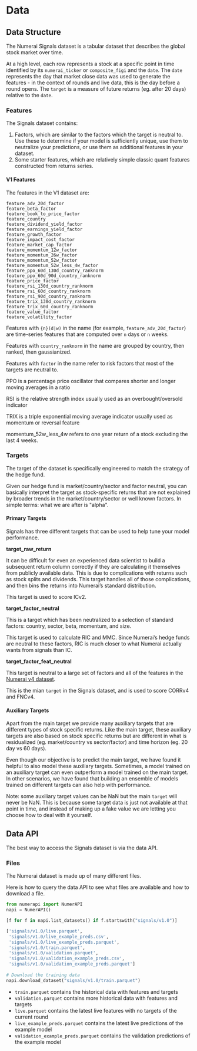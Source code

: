 # Data

## Data Structure

The Numerai Signals dataset is a tabular dataset that describes the global stock market over time.

At a high level, each row represents a stock at a specific point in time identified by its `numerai_ticker` or `composite_figi` and the `date`. The `date` represents the day that market close data was used to generate the features - in the context of rounds and live data, this is the day before a round opens. The `target` is a measure of future returns (eg. after 20 days) relative to the `date`.

### Features

The Signals dataset contains:

1. Factors, which are similar to the factors which the target is neutral to. Use these to determine if your model is sufficiently unique, use them to neutralize your predictions, or use them as additional features in your dataset.
2. Some starter features, which are relatively simple classic quant features constructed from returns series.

#### V1 Features

The features in the V1 dataset are:

```
feature_adv_20d_factor
feature_beta_factor
feature_book_to_price_factor
feature_country
feature_dividend_yield_factor
feature_earnings_yield_factor
feature_growth_factor
feature_impact_cost_factor
feature_market_cap_factor
feature_momentum_12w_factor
feature_momentum_26w_factor
feature_momentum_52w_factor
feature_momentum_52w_less_4w_factor
feature_ppo_60d_130d_country_ranknorm
feature_ppo_60d_90d_country_ranknorm
feature_price_factor
feature_rsi_130d_country_ranknorm
feature_rsi_60d_country_ranknorm
feature_rsi_90d_country_ranknorm
feature_trix_130d_country_ranknorm
feature_trix_60d_country_ranknorm
feature_value_factor
feature_volatility_factor
```

Features with `{n}(d|w)` in the name (for example, `feature_adv_20d_factor`) are time-series features that are computed over `n` days or `n` weeks.

Features with `country_ranknorm` in the name are grouped by country, then ranked, then gaussianized.

Features with `factor` in the name refer to risk factors that most of the targets are neutral to.

PPO is a percentage price oscillator that compares shorter and longer moving averages in a ratio

RSI is the relative strength index usually used as an overbought/oversold indicator

TRIX is a triple exponential moving average indicator usually used as momentum or reversal feature

momentum\_52w\_less\_4w refers to one year return of a stock excluding the last 4 weeks.

### Targets

The target of the dataset is specifically engineered to match the strategy of the hedge fund.&#x20;

Given our hedge fund is market/country/sector and factor neutral, you can basically interpret the target as stock-specific returns that are not explained by broader trends in the market/country/sector or well known factors. In simple terms: what we are after is "alpha".

#### Primary Targets

Signals has three different targets that can be used to help tune your model performance.

**target\_raw\_return**&#x20;

It can be difficult for even an experienced data scientist to build a subsequent return column correctly if they are calculating it themselves from publicly available data. This is due to complications with returns such as stock splits and dividends. This target handles all of those complications, and then bins the returns into Numerai’s standard distribution.

This target is used to score ICv2.

**target\_factor\_neutral**

This is a target which has been neutralized to a selection of standard factors: country, sector, beta, momentum, and size.

This target is used to calculate RIC and MMC. Since Numerai’s hedge funds are neutral to these factors, RIC is much closer to what Numerai actually wants from signals than IC.

**target\_factor\_feat\_neutral**

This target is neutral to a large set of factors and all of the features in the [Numerai v4 dataset](../numerai-tournament/data.md).

This is the mian `target` in the Signals dataset, and is used to score CORRv4 and FNCv4.&#x20;

#### Auxiliary Targets

Apart from the main target we provide many auxiliary targets that are different types of stock specific returns. Like the main target, these auxiliary targets are also based on stock specific returns but are different in what is residualized (eg. market/country vs sector/factor) and time horizon (eg. 20 day vs 60 days).  &#x20;

Even though our objective is to predict the main target, we have found it helpful to also model these auxiliary targets. Sometimes, a model trained on an auxiliary target can even outperform a model trained on the main target. In other scenarios, we have found that building an ensemble of models trained on different targets can also help with performance. &#x20;

Note: some auxiliary target values can be NaN but the main `target` will never be NaN. This is because some target data is just not available at that point in time, and instead of making up a fake value we are letting you choose how to deal with it yourself.

## Data API

The best way to access the Signals dataset is via the data API.

### Files

The Numerai dataset is made up of many different files.

Here is how to query the data API to see what files are available and how to download a file.

```python
from numerapi import NumerAPI
napi = NumerAPI()

[f for f in napi.list_datasets() if f.startswith("signals/v1.0")] 

['signals/v1.0/live.parquet',
 'signals/v1.0/live_example_preds.csv',
 'signals/v1.0/live_example_preds.parquet',
 'signals/v1.0/train.parquet',
 'signals/v1.0/validation.parquet',
 'signals/v1.0/validation_example_preds.csv',
 'signals/v1.0/validation_example_preds.parquet']
 
# Download the training data 
napi.download_dataset("signals/v1.0/train.parquet")
```

* `train.parquet` contains the historical data with features and targets
* `validation.parquet` contains more historical data with features and targets
* `live.parquet` contains the latest live features with no targets of the current round
* `live_example_preds.parquet` contains the latest live predictions of the example model&#x20;
* `validation_example_preds.parquet` contains the validation predictions of the example model

